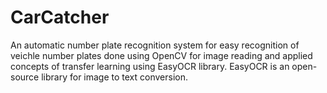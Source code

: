 # CarCatcher

An automatic number plate recognition system for easy recognition of veichle number plates done using OpenCV for image reading and applied concepts of transfer learning using EasyOCR library. 
EasyOCR is an open-source library for image to text conversion. 
